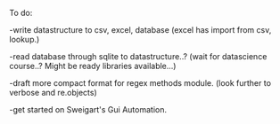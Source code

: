 To do:

-write datastructure to csv, excel, database (excel has import from csv, lookup.)

-read database through sqlite to datastructure..? (wait for datascience course..? Might be ready libraries available...)

-draft more compact format for regex methods module. (look further to verbose and re.objects)

-get started on Sweigart's Gui Automation.
